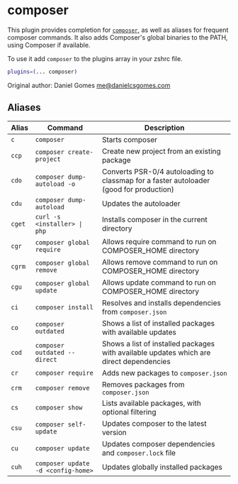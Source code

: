 # composer

This plugin provides completion for [`composer`](https://getcomposer.org/), as
well as aliases for frequent composer commands. It also adds Composer's global
binaries to the PATH, using Composer if available.

To use it add `composer` to the plugins array in your zshrc file.

```zsh
plugins=(... composer)
```

Original author: Daniel Gomes <me@danielcsgomes.com>

## Aliases

| Alias  | Command                            | Description                                                                             |
| ------ | ---------------------------------- | --------------------------------------------------------------------------------------- |
| `c`    | `composer`                         | Starts composer                                                                         |
| `ccp`  | `composer create-project`          | Create new project from an existing package                                             |
| `cdo`  | `composer dump-autoload -o`        | Converts PSR-0/4 autoloading to classmap for a faster autoloader (good for production)  |
| `cdu`  | `composer dump-autoload`           | Updates the autoloader                                                                  |
| `cget` | `curl -s <installer> \| php`       | Installs composer in the current directory                                              |
| `cgr`  | `composer global require`          | Allows require command to run on COMPOSER_HOME directory                                |
| `cgrm` | `composer global remove`           | Allows remove command to run on COMPOSER_HOME directory                                 |
| `cgu`  | `composer global update`           | Allows update command to run on COMPOSER_HOME directory                                 |
| `ci`   | `composer install`                 | Resolves and installs dependencies from `composer.json`                                 |
| `co`   | `composer outdated`                | Shows a list of installed packages with available updates                               |
| `cod`  | `composer outdated --direct`       | Shows a list of installed packages with available updates which are direct dependencies |
| `cr`   | `composer require`                 | Adds new packages to `composer.json`                                                    |
| `crm`  | `composer remove`                  | Removes packages from `composer.json`                                                   |
| `cs`   | `composer show`                    | Lists available packages, with optional filtering                                       |
| `csu`  | `composer self-update`             | Updates composer to the latest version                                                  |
| `cu`   | `composer update`                  | Updates composer dependencies and `composer.lock` file                                  |
| `cuh`  | `composer update -d <config-home>` | Updates globally installed packages                                                     |
